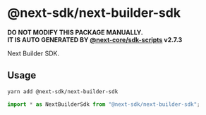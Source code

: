 # @next-sdk/next-builder-sdk

**DO NOT MODIFY THIS PACKAGE MANUALLY.**  
**IT IS AUTO GENERATED BY [@next-core/sdk-scripts] v2.7.3**

Next Builder SDK.

## Usage

```bash
yarn add @next-sdk/next-builder-sdk
```

```ts
import * as NextBuilderSdk from "@next-sdk/next-builder-sdk";
```

[@next-core/sdk-scripts]: https://github.com/easyops-cn/next-core/tree/master/packages/sdk-scripts
